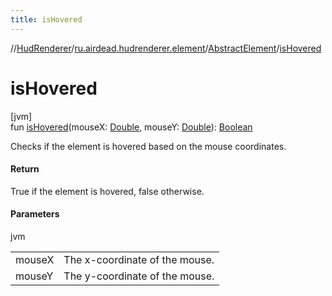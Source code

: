 ```yaml
---
title: isHovered
---
```

//[HudRenderer](../../../index.html)/[ru.airdead.hudrenderer.element](../index.html)/[AbstractElement](index.html)/[isHovered](is-hovered.html)



# isHovered



[jvm]\
fun [isHovered](is-hovered.html)(mouseX: [Double](https://kotlinlang.org/api/latest/jvm/stdlib/kotlin/-double/index.html), mouseY: [Double](https://kotlinlang.org/api/latest/jvm/stdlib/kotlin/-double/index.html)): [Boolean](https://kotlinlang.org/api/latest/jvm/stdlib/kotlin/-boolean/index.html)



Checks if the element is hovered based on the mouse coordinates.



#### Return



True if the element is hovered, false otherwise.



#### Parameters


jvm

| | |
|---|---|
| mouseX | The x-coordinate of the mouse. |
| mouseY | The y-coordinate of the mouse. |




